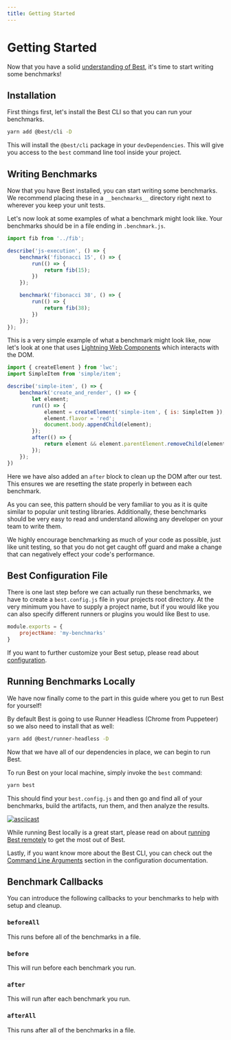 ```yaml
---
title: Getting Started
---
```


# Getting Started
Now that you have a solid [understanding of Best](/guide/introduction), it's time to start writing some benchmarks!

## Installation
First things first, let's install the Best CLI so that you can run your benchmarks.
```sh
yarn add @best/cli -D
```
This will install the `@best/cli` package in your `devDependencies`. This will give you access to the `best` command line tool inside your project.

## Writing Benchmarks
Now that you have Best installed, you can start writing some benchmarks. We recommend placing these in a `__benchmarks__` directory right next to wherever you keep your unit tests.

Let's now look at some examples of what a benchmark might look like. Your benchmarks should be in a file ending in `.benchmark.js`.

```js
import fib from '../fib';

describe('js-execution', () => {
    benchmark('fibonacci 15', () => {
        run(() => {
            return fib(15);
        })
    });

    benchmark('fibonacci 38', () => {
        run(() => {
            return fib(38);
        })
    });
});
```

This is a very simple example of what a benchmark might look like, now let's look at one that uses [Lightning Web Components](https://lwc.dev) which interacts with the DOM.

```js
import { createElement } from 'lwc';
import SimpleItem from 'simple/item';

describe('simple-item', () => {
    benchmark('create_and_render', () => {
        let element;
        run(() => {
            element = createElement('simple-item', { is: SimpleItem });
            element.flavor = 'red';
            document.body.appendChild(element);
        });
        after(() => {
            return element && element.parentElement.removeChild(element);
        });
    });
})
```

Here we have also added an `after` block to clean up the DOM after our test. This ensures we are resetting the state properly in between each benchmark.

As you can see, this pattern should be very familiar to you as it is quite similar to popular unit testing libraries. Additionally, these benchmarks should be very easy to read and understand allowing any developer on your team to write them.

We highly encourage benchmarking as much of your code as possible, just like unit testing, so that you do not get caught off guard and make a change that can negatively effect your code's performance.

## Best Configuration File
There is one last step before we can actually run these benchmarks, we have to create a `best.config.js` file in your projects root directory. At the very minimum you have to supply a project name, but if you would like you can also specify different runners or plugins you would like Best to use.

```js
module.exports = {
    projectName: 'my-benchmarks'
}
```

If you want to further customize your Best setup, please read about [configuration](/guide/configuration#best-configuration).

## Running Benchmarks Locally
We have now finally come to the part in this guide where you get to run Best for yourself!

By default Best is going to use Runner Headless (Chrome from Puppeteer) so we also need to install that as well:
```sh
yarn add @best/runner-headless -D
```

Now that we have all of our dependencies in place, we can begin to run Best.

To run Best on your local machine, simply invoke the `best` command:
```sh
yarn best
```
This should find your `best.config.js` and then go and find all of your benchmarks, build the artifacts, run them, and then analyze the results.

[![asciicast](https://asciinema.org/a/158780.png)](https://asciinema.org/a/158780)

While running Best locally is a great start, please read on about [running Best remotely](/guide/running-remotely) to get the most out of Best.

Lastly, if you want know more about the Best CLI, you can check out the [Command Line Arguments](/guide/configuration#command-line-argumemnts) section in the configuration documentation.

## Benchmark Callbacks
You can introduce the following callbacks to your benchmarks to help with setup and cleanup.

### `beforeAll`
This runs before all of the benchmarks in a file.

### `before`
This will run before each benchmark you run.

### `after`
This will run after each benchmark you run.

### `afterAll`
This runs after all of the benchmarks in a file.
